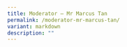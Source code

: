 ```yaml
---
title: Moderator – Mr Marcus Tan
permalink: /moderator-mr-marcus-tan/
variant: markdown
description: ""
---
```

